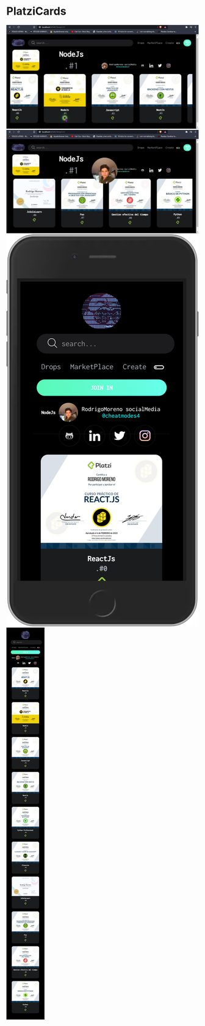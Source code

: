 # PlatziCards
<img src="./sc1.png" alt="1"/>
<img src="./sc2.png" alt="2"/>
<img src="./sc3.png" class="fit-image" alt="3"/>
<img src="./sc4.png" class="fit-image"alt="4"/>
 
